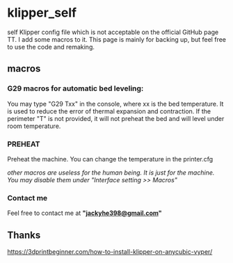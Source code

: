 # klipper_self
self Klipper config file which is not acceptable on the official GitHub page TT. I add some macros to it. 
This page is mainly for backing up, but feel free to use the code and remaking.

## macros
### G29 macros for automatic bed leveling:

You may type "G29 Txx" in the console, where xx is the bed temperature. It is used to reduce the error of thermal expansion and contraction. 
If the perimeter "T" is not provided, it will not preheat the bed and will level under room temperature.

### PREHEAT
Preheat the machine. You can change the temperature in the printer.cfg

*other macros are useless for the human being. It is just for the machine. You may disable them under "Interface setting >> Macros"*

### Contact me
Feel free to contact me at **"jackyhe398@gmail.com"**

## Thanks
https://3dprintbeginner.com/how-to-install-klipper-on-anycubic-vyper/
